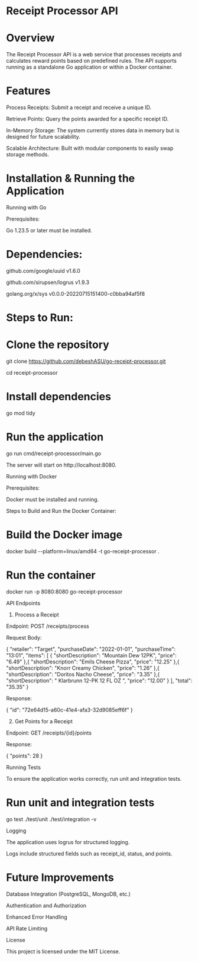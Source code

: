 # Receipt Processor API

# Overview

The Receipt Processor API is a web service that processes receipts and calculates reward points based on predefined rules. The API supports running as a standalone Go application or within a Docker container.

# Features

Process Receipts: Submit a receipt and receive a unique ID.

Retrieve Points: Query the points awarded for a specific receipt ID.

In-Memory Storage: The system currently stores data in memory but is designed for future scalability.

Scalable Architecture: Built with modular components to easily swap storage methods.

# Installation & Running the Application

Running with Go

Prerequisites:

Go 1.23.5 or later must be installed.

# Dependencies:

github.com/google/uuid v1.6.0

github.com/sirupsen/logrus v1.9.3

golang.org/x/sys v0.0.0-20220715151400-c0bba94af5f8

# Steps to Run:

# Clone the repository
git clone https://github.com/debeshASU/go-receipt-processor.git

cd receipt-processor

# Install dependencies
go mod tidy

# Run the application
go run cmd/receipt-processor/main.go

The server will start on http://localhost:8080.

Running with Docker

Prerequisites:

Docker must be installed and running.

Steps to Build and Run the Docker Container:

# Build the Docker image
docker build --platform=linux/amd64 -t go-receipt-processor .

# Run the container
docker run -p 8080:8080 go-receipt-processor

API Endpoints

1. Process a Receipt

Endpoint: POST /receipts/process

Request Body:

{
   "retailer": "Target",
  "purchaseDate": "2022-01-01",
  "purchaseTime": "13:01",
  "items": [
    {
      "shortDescription": "Mountain Dew 12PK",
      "price": "6.49"
    },{
      "shortDescription": "Emils Cheese Pizza",
      "price": "12.25"
    },{
      "shortDescription": "Knorr Creamy Chicken",
      "price": "1.26"
    },{
      "shortDescription": "Doritos Nacho Cheese",
      "price": "3.35"
    },{
      "shortDescription": "   Klarbrunn 12-PK 12 FL OZ  ",
      "price": "12.00"
    }
  ],
  "total": "35.35"
}

Response:

{
  "id": "72e64d15-a60c-41e4-afa3-32d9085eff6f"
}

2. Get Points for a Receipt

Endpoint: GET /receipts/{id}/points

Response:

{
  "points": 28
}

Running Tests

To ensure the application works correctly, run unit and integration tests.

# Run unit and integration tests
go test ./test/unit ./test/integration -v

Logging

The application uses logrus for structured logging.

Logs include structured fields such as receipt_id, status, and points.

# Future Improvements

Database Integration (PostgreSQL, MongoDB, etc.)

Authentication and Authorization

Enhanced Error Handling

API Rate Limiting

License

This project is licensed under the MIT License.

